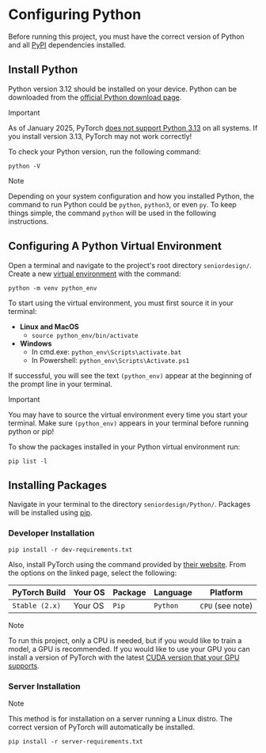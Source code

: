 # Configuring Python

Before running this project, you must have the correct version of Python
and all [PyPI](https://pypi.org/) dependencies installed.

## Install Python

Python version 3.12 should be installed on your device.
Python can be downloaded from the
[official Python download page](https://www.python.org/downloads/).

> [!IMPORTANT]
> As of January 2025, PyTorch [does not support Python 3.13](https://pytorch.org/get-started/locally/#windows-python)
> on all systems. If you install version 3.13, PyTorch may not work correctly!

To check your Python version, run the following command:

`python -V`

> [!NOTE]
> Depending on your system configuration and how you installed Python, the command
> to run Python could be `python`, `python3`, or even `py`. To keep things simple,
> the command `python` will be used in the following instructions.

## Configuring A Python Virtual Environment

Open a terminal and navigate to the project's root directory `seniordesign/`.
Create a new [virtual environment](https://docs.python.org/3.12/library/venv.html)
with the command:

`python -m venv python_env`

To start using the virtual environment,
you must first source it in your terminal:

- **Linux and MacOS**
    - `source python_env/bin/activate`
- **Windows**
    - In cmd.exe: `python_env\Scripts\activate.bat`
    - In Powershell: `python_env\Scripts\Activate.ps1`

If successful, you will see the text `(python_env)` appear at the beginning
of the prompt line in your terminal.

> [!IMPORTANT]
> You may have to source the virtual environment every time you
> start your terminal. Make sure `(python_env)` appears in your terminal
> before running python or pip!

To show the packages installed in your Python virtual environment run:

`pip list -l`

## Installing Packages

Navigate in your terminal to the directory `seniordesign/Python/`.
Packages will be installed using [pip](https://pip.pypa.io/en/stable/).

### Developer Installation

`pip install -r dev-requirements.txt`

Also, install PyTorch using the command provided by
[their website](https://pytorch.org/get-started/locally/).
From the options on the linked page, select the following:

| PyTorch Build  | Your OS | Package | Language | Platform         |
| -------------- | ------- | ------- | -------- | ---------------- |
| `Stable (2.x)` | Your OS | `Pip`   | `Python` | `CPU` (see note) |

> [!NOTE]
> To run this project, only a CPU is needed, but if you would like to train a model, a
> GPU is recommended. If you would like to use your GPU you can install a version of
> PyTorch with the latest
> [CUDA version that your GPU supports](https://en.wikipedia.org/wiki/CUDA#GPUs_supported).

### Server Installation

> [!NOTE]
> This method is for installation on a server running a Linux distro.
> The correct version of PyTorch will automatically be installed.

`pip install -r server-requirements.txt`
